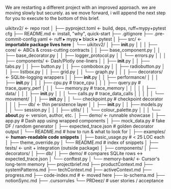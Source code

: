 We are restarting a different project with an improved approach. we are moving slowly but securely. as we move forward, i will append the next step for you to execute to the bottom of this brief.

uikitxv2/                              ← repo root
│
├── pyproject.toml                   ← build, deps, ruff+mypy+pytest cfg
├── README.md                        ← install, "why", quick-start
├── .gitignore
├── .pre-commit-config.yaml          ← ruff ▸ mypy ▸ black ▸ pytest
│
├── src/                             ← **importable package lives here**
│   └── uikitxv2/
│       ├── __init__.py
│       │
│       ├── core/                    ← ABCs & cross-cutting contracts
│       │   ├── base_component.py
│       │   ├── base_decorator.py
│       │   ├── logger_protocol.py
│       │   └── errors.py
│       │
│       ├── components/              ← Dash/Plotly one-liners
│       │   ├── __init__.py
│       │   ├── tabs.py
│       │   ├── button.py
│       │   ├── combobox.py
│       │   ├── radiobutton.py
│       │   ├── listbox.py
│       │   ├── grid.py
│       │   └── graph.py
│       │
│       ├── decorators/              ← SQLite-logging wrappers
│       │   ├── __init__.py
│       │   ├── performance/
│       │   │   ├── __init__.py
│       │   │   ├── cpu.py           # trace_cpu
│       │   │   ├── query.py         # trace_query_perf
│       │   │   └── memory.py        # trace_memory
│       │   │
│       │   ├── data/
│       │   │   ├── __init__.py
│       │   │   └── calls.py         # trace_data_calls
│       │   │
│       │   └── movement/
│       │       ├── __init__.py
│       │       └── checkpoint.py    # checkpoint decorator
│       │
│       ├── db/                      ← thin persistence layer
│       │   ├── __init__.py
│       │   ├── models.py
│       │   └── session.py
│       │
│       ├── utils/
│       │   └── colour_palette.py
│       │
│       └── __about__.py             ← version, author, etc.
│
├── demo/                            ← runnable showcase
│   ├── app.py                       # Dash app using wrapped components
│   ├── mock_data.py                 # fake DF / random generator
│   ├── expected_trace.json          # golden decorator output
│   └── README.md                    # how to run & what to look for
│
├── examples/                        ← **human-readable code snippets**
│   ├── basic_usage.py               # < 25 LOC each
│   ├── theme_override.py
│   └── README.md                    # index of snippets
│
├── tests/                           ← unit + integration (outside package)
│   ├── components/
│   ├── decorators/
│   ├── db/
│   ├── demo/                        # compares SQLite rows ↔ expected_trace.json
│   └── conftest.py
│
└── memory-bank/                     ← Cursor's long-term memory
    ├── projectbrief.md
    ├── productContext.md
    ├── systemPatterns.md
    ├── techContext.md
    ├── activeContext.md
    ├── progress.md
    ├── code-index.md               # ← moved here
    ├── io-schema.md
    ├── notionSync.md
    ├── .cursorrules
    └── PRDeez/                     # user stories / acceptance
